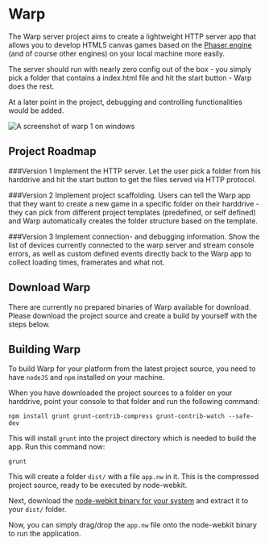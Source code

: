 Warp
====
The Warp server project aims to create a lightweight HTTP server app that allows you to develop HTML5 canvas games based on the [Phaser engine](https://github.com/photonstorm/phaser) (and of course other engines) on your local machine more easily.

The server should run with nearly zero config out of the box - you simply pick a folder that contains a index.html file and hit the start button - Warp does the rest.

At a later point in the project, debugging and controlling functionalities would be added.


![A screenshot of warp 1 on windows](http://d.pr/i/9yGV+)

Project Roadmap
---------------

###Version 1
Implement the HTTP server. Let the user pick a folder from his harddrive and hit the start button to get the files served via HTTP protocol.

###Version 2
Implement project scaffolding. Users can tell the Warp app that they want to create a new game in a specific folder on their harddrive - they
can pick from different project templates (predefined, or self defined) and Warp automatically creates the folder structure based on the template.

###Version 3
Implement connection- and debugging information. Show the list of devices currently connected to the warp server and stream console errors, as well
as custom defined events directly back to the Warp app to collect loading times, framerates and what not.

Download Warp
-------------

There are currently no prepared binaries of Warp available for download.
Please download the project source and create a build by yourself with the steps below.

Building Warp
-------------

To build Warp for your platform from the latest project source, you need to have `nodeJS` and `npm` installed on your machine.

When you have downloaded the project sources to a folder on your harddrive, point your console to that folder and
run the following command:

    npm install grunt grunt-contrib-compress grunt-contrib-watch --safe-dev

This will install `grunt` into the project directory which is needed to build the app. Run this command now:

    grunt

This will create a folder `dist/` with a file `app.nw` in it. This is the compressed project source, ready to be executed
by node-webkit.

Next, download the [node-webkit binary for your system](https://github.com/rogerwang/node-webkit#downloads) and extract it
to your `dist/` folder.

Now, you can simply drag/drop the `app.nw` file onto the node-webkit binary to run the application.